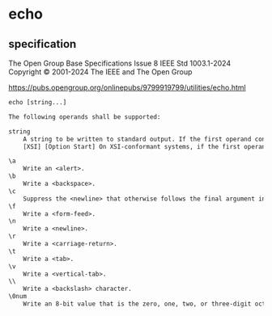 # echo

## specification

The Open Group Base Specifications Issue 8
IEEE Std 1003.1-2024
Copyright © 2001-2024 The IEEE and The Open Group

<https://pubs.opengroup.org/onlinepubs/9799919799/utilities/echo.html>

```txt
echo [string...]

The following operands shall be supported:

string
    A string to be written to standard output. If the first operand consists of a '-' followed by one or more characters from the set {'e', 'E', 'n'}, or if any of the operands contain a <backslash> character, the results are implementation-defined.
    [XSI] [Option Start] On XSI-conformant systems, if the first operand consists of a '-' followed by one or more characters from the set {'e', 'E', 'n'}, it shall be treated as a string to be written. The following character sequences shall be recognized on XSI-conformant systems within any of the arguments:

\a
    Write an <alert>.
\b
    Write a <backspace>.
\c
    Suppress the <newline> that otherwise follows the final argument in the output. All characters following the '\c' in the arguments shall be ignored.
\f
    Write a <form-feed>.
\n
    Write a <newline>.
\r
    Write a <carriage-return>.
\t
    Write a <tab>.
\v
    Write a <vertical-tab>.
\\
    Write a <backslash> character.
\0num
    Write an 8-bit value that is the zero, one, two, or three-digit octal number num.
```
